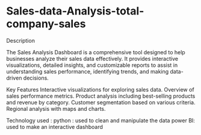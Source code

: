 # Sales-data-Analysis-total-company-sales  
Description


The Sales Analysis Dashboard is a comprehensive tool designed to help businesses analyze their sales data effectively. It provides interactive visualizations, detailed insights, and customizable reports to assist in understanding sales performance, identifying trends, and making data-driven decisions.


Key Features
Interactive visualizations for exploring sales data.
Overview of sales performance metrics.
Product analysis including best-selling products and revenue by category.
Customer segmentation based on various criteria.
Regional analysis with maps and charts.


Technology used :
python : used to clean and manipulate the data 
power BI: used to make an interactive dashboard 

